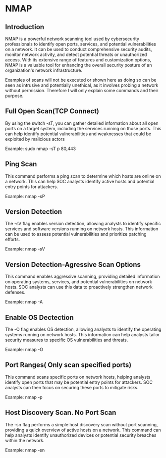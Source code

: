 # NMAP


## Introduction

NMAP is a powerful network scanning tool used by cybersecurity professionals to identify open ports, services, and potential vulnerabilities on a network. It can be used to conduct comprehensive security audits, monitor network activity, and detect potential threats or unauthorized access. With its extensive range of features and customization options, NMAP is a valuable tool for enhancing the overall security posture of an organization's network infrastructure.

Examples of scans will not be executed or shown here as doing so can be seen as intrusive and potentially unethical, as it involves probing a network without permission.  Therefore I will only explain some commands and their purpose.


## Full Open Scan(TCP Connect)
By using the switch -sT, you can gather detailed information about all open ports on a target system, including the services running on those ports. This can help identify potential vulnerabilities and weaknesses that could be exploited by malicious actors

Example: sudo nmap -sT p 80,443 <IP address>

##  Ping Scan
This command performs a ping scan to determine which hosts are online on a network. This can help SOC analysts identify active hosts and potential entry points for attackers.

Example: nmap -sP <target>

##  Version Detection
The -sV flag enables version detection, allowing analysts to identify specific services and software versions running on network hosts. This information can be used to assess potential vulnerabilities and prioritize patching efforts.

Example: nmap -sV <target>

##  Version Detection-Agressive Scan Options
This command enables aggressive scanning, providing detailed information on operating systems, services, and potential vulnerabilities on network hosts. SOC analysts can use this data to proactively strengthen network defenses.

Example: nmap -A <target>

##  Enable OS Dectection
 The -O flag enables OS detection, allowing analysts to identify the operating systems running on network hosts. This information can help analysts tailor security measures to specific OS vulnerabilities and threats.

 Example: nmap -O <target>

## Port Ranges( Only scan specified ports)
This command scans specific ports on network hosts, helping analysts identify open ports that may be potential entry points for attackers. SOC analysts can then focus on securing these ports to mitigate risks.

Example: nmap -p <port> <target>

## Host Discovery Scan. No Port Scan
The -sn flag performs a simple host discovery scan without port scanning, providing a quick overview of active hosts on a network. This command can help analysts identify unauthorized devices or potential security breaches within the network.

Example: nmap -sn <target>














